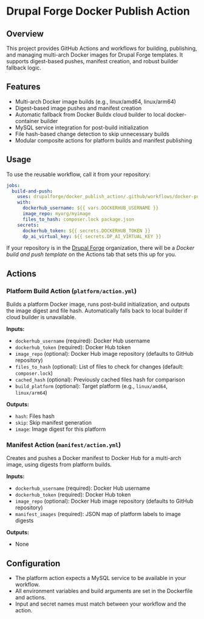 # Drupal Forge Docker Publish Action

## Overview

This project provides GitHub Actions and workflows for building, publishing, and managing multi-arch Docker images for Drupal Forge templates. It supports digest-based pushes, manifest creation, and robust builder fallback logic.

## Features

- Multi-arch Docker image builds (e.g., linux/amd64, linux/arm64)
- Digest-based image pushes and manifest creation
- Automatic fallback from Docker Buildx cloud builder to local docker-container builder
- MySQL service integration for post-build initialization
- File hash-based change detection to skip unnecessary builds
- Modular composite actions for platform builds and manifest publishing

## Usage

To use the reusable workflow, call it from your repository:

```yaml
jobs:
  build-and-push:
    uses: drupalforge/docker_publish_action/.github/workflows/docker-publish.yml@main
    with:
      dockerhub_username: ${{ vars.DOCKERHUB_USERNAME }}
      image_repo: myorg/myimage
      files_to_hash: composer.lock package.json
    secrets:
      dockerhub_token: ${{ secrets.DOCKERHUB_TOKEN }}
      dp_ai_virtual_key: ${{ secrets.DP_AI_VIRTUAL_KEY }}
```

If your repository is in the [Drupal Forge](https://github.com/drupalforge) organization, there will be a _Docker build and push template_ on the Actions tab that sets this up for you.

## Actions

### Platform Build Action (`platform/action.yml`)

Builds a platform Docker image, runs post-build initialization, and outputs the image digest and file hash. Automatically falls back to local builder if cloud builder is unavailable.

**Inputs:**
- `dockerhub_username` (required): Docker Hub username
- `dockerhub_token` (required): Docker Hub token
- `image_repo` (optional): Docker Hub image repository (defaults to GitHub repository)
- `files_to_hash` (optional): List of files to check for changes (default: `composer.lock`)
- `cached_hash` (optional): Previously cached files hash for comparison
- `build_platform` (optional): Target platform (e.g., `linux/amd64`, `linux/arm64`)

**Outputs:**
- `hash`: Files hash
- `skip`: Skip manifest generation
- `image`: Image digest for this platform

### Manifest Action (`manifest/action.yml`)

Creates and pushes a Docker manifest to Docker Hub for a multi-arch image, using digests from platform builds.

**Inputs:**
- `dockerhub_username` (required): Docker Hub username
- `dockerhub_token` (required): Docker Hub token
- `image_repo` (optional): Docker Hub image repository (defaults to GitHub repository)
- `manifest_images` (required): JSON map of platform labels to image digests

**Outputs:**
- None

## Configuration

- The platform action expects a MySQL service to be available in your workflow.
- All environment variables and build arguments are set in the Dockerfile and actions.
- Input and secret names must match between your workflow and the action.
